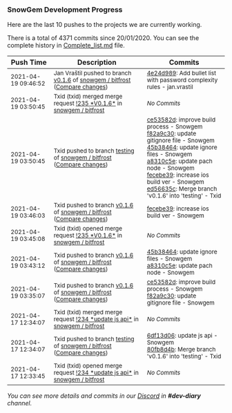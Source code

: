 
### SnowGem Development Progress

Here are the last 10 pushes to the projects we are currently working.

There is a total of 4371 commits since 20/01/2020. You can see the complete history in
 [Complete_list.md](Complete_list.md) file.

| Push Time | Description | Commits |
| --- | --- | --- |
| <sub>2021-04-19 09:46:52</sub> | <sub>Jan Vraštil pushed to branch [v0\.1\.6](https://gitlab.com/snowgem/bitfrost/commits/v0.1.6) of [snowgem / bitfrost](https://gitlab.com/snowgem/bitfrost) ([Compare changes](https://gitlab.com/snowgem/bitfrost/compare/fecebe392233b9941c4f234e79d3af371158ae85...4e24d98916f1618139f5a934a0577bc75e218807))</sub> | <sub>[4e24d989](https://gitlab.com/snowgem/bitfrost/-/commit/4e24d98916f1618139f5a934a0577bc75e218807): Add bullet list with password complexity rules - jan.vrastil</sub> |
| <sub>2021-04-19 03:50:45</sub> | <sub>Txid (txid) merged merge request [\!235 \*V0\.1\.6\*](https://gitlab.com/snowgem/bitfrost/-/merge_requests/235) in [snowgem / bitfrost](https://gitlab.com/snowgem/bitfrost)</sub> | <sub>_No Commits_</sub> |
| <sub>2021-04-19 03:50:45</sub> | <sub>Txid pushed to branch [testing](https://gitlab.com/snowgem/bitfrost/commits/testing) of [snowgem / bitfrost](https://gitlab.com/snowgem/bitfrost) ([Compare changes](https://gitlab.com/snowgem/bitfrost/compare/80fb8d4b818c307044ea853c830935a010dc41ef...ed56635c3df0d6adc646b582cb610f87180c2350))</sub> | <sub>[ce53582d](https://gitlab.com/snowgem/bitfrost/-/commit/ce53582d6e572c36e0aaa0a8c9c3b2e896db8066): improve build process - Snowgem<br>[f82a9c30](https://gitlab.com/snowgem/bitfrost/-/commit/f82a9c306a2b26708ae83dc9331c957673917c5a): update gitignore file - Snowgem<br>[45b38464](https://gitlab.com/snowgem/bitfrost/-/commit/45b384643ddbed93b57697a69d8395d41c531af9): update ignore files - Snowgem<br>[a8310c5e](https://gitlab.com/snowgem/bitfrost/-/commit/a8310c5ebe57d74210c14c869d228659f10f94f3): update pach node - Snowgem<br>[fecebe39](https://gitlab.com/snowgem/bitfrost/-/commit/fecebe392233b9941c4f234e79d3af371158ae85): increase ios build ver - Snowgem<br>[ed56635c](https://gitlab.com/snowgem/bitfrost/-/commit/ed56635c3df0d6adc646b582cb610f87180c2350): Merge branch 'v0.1.6' into 'testing' - Txid</sub> |
| <sub>2021-04-19 03:46:03</sub> | <sub>Txid pushed to branch [v0\.1\.6](https://gitlab.com/snowgem/bitfrost/commits/v0.1.6) of [snowgem / bitfrost](https://gitlab.com/snowgem/bitfrost) ([Compare changes](https://gitlab.com/snowgem/bitfrost/compare/a8310c5ebe57d74210c14c869d228659f10f94f3...fecebe392233b9941c4f234e79d3af371158ae85))</sub> | <sub>[fecebe39](https://gitlab.com/snowgem/bitfrost/-/commit/fecebe392233b9941c4f234e79d3af371158ae85): increase ios build ver - Snowgem</sub> |
| <sub>2021-04-19 03:45:08</sub> | <sub>Txid (txid) opened merge request [\!235 \*V0\.1\.6\*](https://gitlab.com/snowgem/bitfrost/-/merge_requests/235) in [snowgem / bitfrost](https://gitlab.com/snowgem/bitfrost)</sub> | <sub>_No Commits_</sub> |
| <sub>2021-04-19 03:43:12</sub> | <sub>Txid pushed to branch [v0\.1\.6](https://gitlab.com/snowgem/bitfrost/commits/v0.1.6) of [snowgem / bitfrost](https://gitlab.com/snowgem/bitfrost) ([Compare changes](https://gitlab.com/snowgem/bitfrost/compare/f82a9c306a2b26708ae83dc9331c957673917c5a...a8310c5ebe57d74210c14c869d228659f10f94f3))</sub> | <sub>[45b38464](https://gitlab.com/snowgem/bitfrost/-/commit/45b384643ddbed93b57697a69d8395d41c531af9): update ignore files - Snowgem<br>[a8310c5e](https://gitlab.com/snowgem/bitfrost/-/commit/a8310c5ebe57d74210c14c869d228659f10f94f3): update pach node - Snowgem</sub> |
| <sub>2021-04-19 03:35:07</sub> | <sub>Txid pushed to branch [v0\.1\.6](https://gitlab.com/snowgem/bitfrost/commits/v0.1.6) of [snowgem / bitfrost](https://gitlab.com/snowgem/bitfrost) ([Compare changes](https://gitlab.com/snowgem/bitfrost/compare/6df13d06f792f7ae3a9b6e399c9d1191d25efd3c...f82a9c306a2b26708ae83dc9331c957673917c5a))</sub> | <sub>[ce53582d](https://gitlab.com/snowgem/bitfrost/-/commit/ce53582d6e572c36e0aaa0a8c9c3b2e896db8066): improve build process - Snowgem<br>[f82a9c30](https://gitlab.com/snowgem/bitfrost/-/commit/f82a9c306a2b26708ae83dc9331c957673917c5a): update gitignore file - Snowgem</sub> |
| <sub>2021-04-17 12:34:07</sub> | <sub>Txid (txid) merged merge request [\!234 \*update js api\*](https://gitlab.com/snowgem/bitfrost/-/merge_requests/234) in [snowgem / bitfrost](https://gitlab.com/snowgem/bitfrost)</sub> | <sub>_No Commits_</sub> |
| <sub>2021-04-17 12:34:07</sub> | <sub>Txid pushed to branch [testing](https://gitlab.com/snowgem/bitfrost/commits/testing) of [snowgem / bitfrost](https://gitlab.com/snowgem/bitfrost) ([Compare changes](https://gitlab.com/snowgem/bitfrost/compare/6d4cabfff0027e5a53e67840a7ed1302675bd956...80fb8d4b818c307044ea853c830935a010dc41ef))</sub> | <sub>[6df13d06](https://gitlab.com/snowgem/bitfrost/-/commit/6df13d06f792f7ae3a9b6e399c9d1191d25efd3c): update js api - Snowgem<br>[80fb8d4b](https://gitlab.com/snowgem/bitfrost/-/commit/80fb8d4b818c307044ea853c830935a010dc41ef): Merge branch 'v0.1.6' into 'testing' - Txid</sub> |
| <sub>2021-04-17 12:33:45</sub> | <sub>Txid (txid) opened merge request [\!234 \*update js api\*](https://gitlab.com/snowgem/bitfrost/-/merge_requests/234) in [snowgem / bitfrost](https://gitlab.com/snowgem/bitfrost)</sub> | <sub>_No Commits_</sub> |

_You can see more details and commits in our [Discord](https://discord.gg/zumGnbg) in **#dev-diary** channel._

